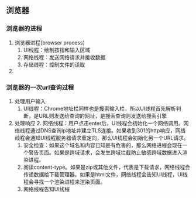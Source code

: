 ## 浏览器

### 浏览器的进程
1. 浏览器进程(browser process)
    1. UI线程：绘制按钮和输入区域
    2. 网络线程：发送网络请求并接收数据
    3. 存储线程：控制文件的读取
2.  

### 浏览器的一次url查询过程
1. 处理用户输入
    1. UI线程：Chrome地址栏同样也是搜索输入栏，所以UI线程首先解析判断，是URL则发送给查询的网址，是搜索查询则发送给搜索引擎
2. 处理响应
    2. 网络线程：用户点击enter后，UI线程会初始化一个网络调用。网络线程通过DNS查询ip地址并建立TLS连接。如果收到301的http响应，网络线程会通知UI线程服务器请求重定向，那么UI线程会初始化另一个URL请求。
    1. 安全检查：如果这个域名和内容已知是有危害的，那么网络进程会现在一个警告页面。如果是跨域请求，会发生跨域拦截防止敏感跨域数据进入渲染进程。
    2. 阅读content-type。如果是zip或其他文件，代表是下载请求，网络线程会传递数据给下载管理器。如果是html文件，网络线程会告知UI线程，UI线程会寻找一个渲染进程来渲染页面。
    3. 网络线程告知UI线程